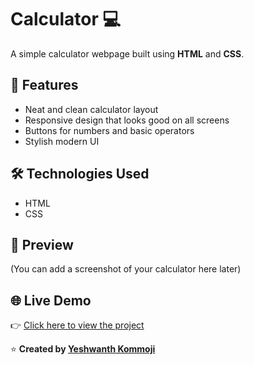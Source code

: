 # Calculator 💻

A simple calculator webpage built using **HTML** and **CSS**.

## 🚀 Features
- Neat and clean calculator layout  
- Responsive design that looks good on all screens  
- Buttons for numbers and basic operators  
- Stylish modern UI

## 🛠️ Technologies Used
- HTML  
- CSS  

## 📸 Preview
(You can add a screenshot of your calculator here later)

## 🌐 Live Demo
👉 [Click here to view the project](https://yourusername.github.io/calculator-/)


⭐ **Created by [Yeshwanth Kommoji](https://github.com/yeshwanthkommoji-pixel)**
